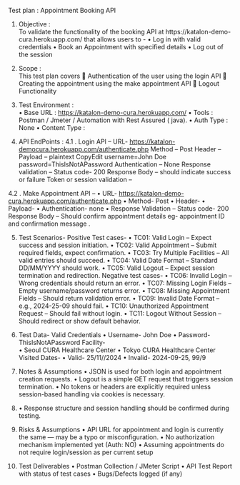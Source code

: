 Test plan : Appointment Booking API
1.	Objective :  
      To validate the functionality of the booking API at https://katalon-demo-   cura.herokuapp.com/  that allows users to -
•	Log in with valid credentials 
•	Book an Appointment with specified details 
•	Log out of the session

2.	Scope :    
This test plan covers
	Authentication of the user using the login API 
	Creating the appointment using the make appointment API
	Logout Functionality

                
3.	Test Environment :  
•	Base URL :  https://katalon-demo-cura.herokuapp.com/
•	Tools :  Postman  / Jmeter / Automation with Rest Assured ( java).
•	Auth Type : None
•	Content Type : 


4.	API EndPoints : 
4.1	. Login API – 
URL-  https://katalon-democura.herokuapp.com/authenticate.php
Method – Post
Header – 
Payload – plaintext 
CopyEdit 
username=John Doe 
password=ThisIsNotAPassword
Authentication – None
Response validation – 
Status code- 200
Response Body – should indicate success or failure 
Token or session validation – 

4.2	. Make Appointment API – 
•	URL- https://katalon-demo-cura.herokuapp.com/authenticate.php 
•	Method- Post
•	Header-
•	Payload- 
•	Authentication- none
•	Response Validation – 
     Status code- 200
     Response Body – Should confirm appointment details eg- appointment ID and confirmation message . 

5.	Test Scenarios- 
Positive Test cases- 
•	TC01: Valid Login – Expect success and session initiation. 
•	TC02: Valid Appointment – Submit required fields, expect confirmation. 
•	TC03: Try Multiple Facilities – All valid entries should succeed. 
•	TC04: Valid Date Format – Standard DD/MM/YYYY should work. 
•	TC05: Valid Logout – Expect session termination and redirection.
      Negative test cases- 
•	TC06: Invalid Login – Wrong credentials should return an error.
•	TC07: Missing Login Fields – Empty username/password returns error. 
•	TC08: Missing Appointment Fields – Should return validation error. 
•	TC09: Invalid Date Format – e.g., 2024-25-09 should fail. 
•	TC10: Unauthorized Appointment Request – Should fail without login. 
•	TC11: Logout Without Session – Should redirect or show default behavior.



6.	Test Data-
Valid Credentials 
•	Username- John Doe
•	Password- ThisIsNotAPassword
Facility-   
•	Seoul CURA Healthcare Center 
•	Tokyo CURA Healthcare Center
Visited Dates- 
•	Valid- 25/11//2024
•	Invalid- 2024-09-25, 99/9





7.	Notes & Assumptions 
• JSON is used for both login and appointment creation requests. 
• Logout is a simple GET request that triggers session termination. 
• No tokens or headers are explicitly required unless session-based handling via 
cookies is necessary. 
1.	• Response structure and session handling should be confirmed during testing.


8.	Risks & Assumptions 
•	API URL for appointment and login is currently the same — may be a typo or misconfiguration. 
•	No authorization mechanism implemented yet (Auth: NO) 
•	 Assuming appointments do not require login/session as per current setup




9.	Test Deliverables 
• Postman Collection / JMeter Script 
• API Test Report with status of test cases 
• Bugs/Defects logged (if any)


